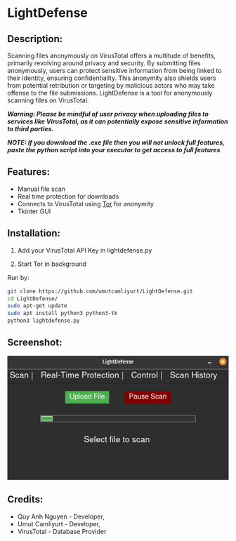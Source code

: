 # LightDefense

<!-- DESCRIPTION -->
## Description:

Scanning files anonymously on VirusTotal offers a multitude of benefits, primarily revolving around privacy and security. By submitting files anonymously, users can protect sensitive information from being linked to their identity, ensuring confidentiality. This anonymity also shields users from potential retribution or targeting by malicious actors who may take offense to the file submissions. LightDefense is a tool for anonymously scanning files on VirusTotal.

***Warning: Please be mindful of user privacy when uploading files to services like VirusTotal, as it can potentially expose sensitive information to third parties.***

***NOTE: If you download the .exe file then you will not unlock full features, paste the python script into your executor to get access to full features***
<!-- FEATURES -->
## Features:

- Manual file scan
- Real time protection for downloads
- Connects to VirusTotal using [Tor](https://en.wikipedia.org/wiki/Tor_(network)) for anonymity
- Tkinter GUI

<!-- INSTALLATION -->
## Installation:

1. Add your VirusTotal API Key in lightdefense.py

2. Start Tor in background

Run by:
```sh
git clone https://github.com/umutcamliyurt/LightDefense.git
cd LightDefense/
sudo apt-get update
sudo apt install python3 python3-tk
python3 lightdefense.py
```

<!-- SCREENSHOT -->
## Screenshot:

![image](UI.png)

<!-- CREDITS -->
## Credits:

- Quy Anh Nguyen - Developer,
- Umut Camliyurt - Developer, 
- VirusTotal - Database Provider
